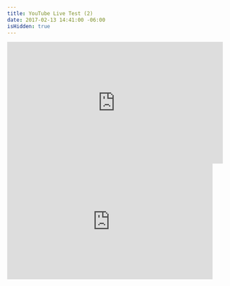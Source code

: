 ```yaml
---
title: YouTube Live Test (2)
date: 2017-02-13 14:41:00 -06:00
isHidden: true
---
```


<div style="position:relative;height:0;padding-bottom:56.25%"><iframe src="https://www.youtube.com/embed/_95yrElamP4?ecver=2" width="640" height="360" frameborder="0" style="position:absolute;width:100%;height:100%;left:0" allowfullscreen></iframe></div>

<div style="position:relative;height:0;padding-bottom:56.25%"><iframe allowfullscreen="" frameborder="0" height="270" src="https://www.youtube.com/live_chat?v=_95yrElamP4_w&embed_domain=www.wyzant.com" width="480"></iframe></div>
